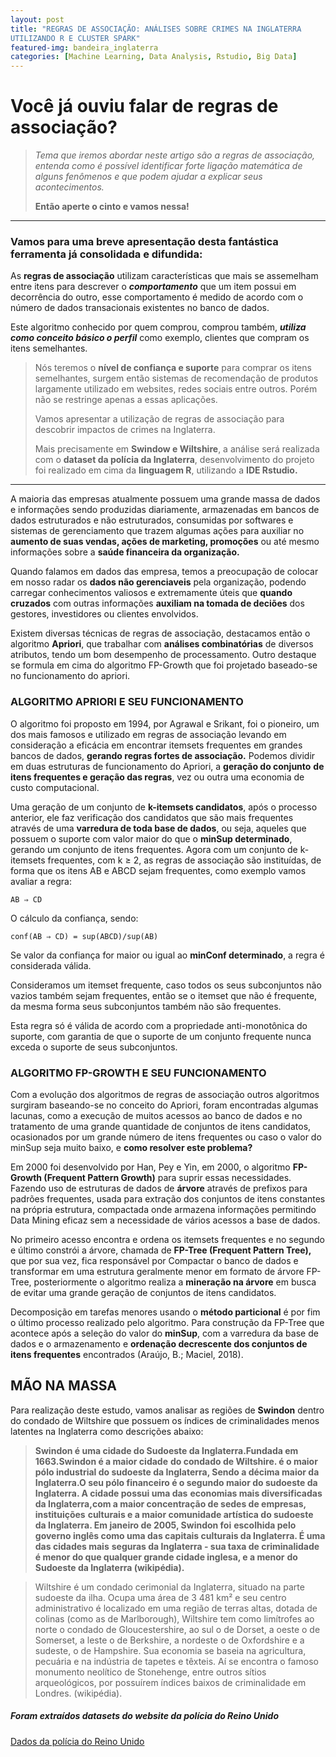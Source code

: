 ```yaml
---
layout: post
title: "REGRAS DE ASSOCIAÇÃO: ANÁLISES SOBRE CRIMES NA INGLATERRA
UTILIZANDO R E CLUSTER SPARK"
featured-img: bandeira_inglaterra
categories: [Machine Learning, Data Analysis, Rstudio, Big Data]
---
```


# Você já ouviu falar de regras de associação?

> *Tema que iremos abordar neste artigo são a regras de associação, entenda como é possível identificar forte ligação matemática de alguns fenômenos e que podem ajudar a explicar seus acontecimentos.*
> 
> **Então aperte o cinto e vamos nessa!**

---
### Vamos para uma breve apresentação desta fantástica ferramenta já consolidada e difundida:

As **regras de associação** utilizam características que mais se assemelham entre itens para descrever o ***comportamento*** que um item possui em decorrência do outro, esse comportamento é medido de acordo com o número de dados transacionais existentes no banco de dados.


Este algoritmo conhecido por quem comprou, comprou também, ***utiliza como conceito básico o perfil*** como exemplo, clientes que compram os itens semelhantes. 

> Nós teremos o **nível de confiança e suporte** para comprar os itens semelhantes, 
> surgem então sistemas de recomendação de produtos largamente utilizado em websites, redes sociais entre outros. Porém não se restringe apenas a essas aplicações.
>
> Vamos apresentar a utilização de regras de associação para descobrir impactos de crimes na Inglaterra.
>
> Mais precisamente em **Swindow e Wiltshire**, a análise será realizada com o **dataset da polícia da Inglaterra**, desenvolvimento do projeto foi realizado em cima da **linguagem R**, utilizando a **IDE Rstudio.**

---

A maioria das empresas atualmente possuem uma grande massa de dados e informações
sendo produzidas diariamente, armazenadas em bancos de dados estruturados e não
estruturados, consumidas por softwares e sistemas de gerenciamento que trazem algumas
ações para auxiliar no **aumento de suas vendas, ações de marketing, promoções** ou até mesmo
informações sobre a **saúde financeira da organização.** 

Quando falamos em dados das empresa, temos a preocupação de colocar em nosso radar os **dados não gerenciaveis** pela organização, 
podendo carregar conhecimentos valiosos e extremamente úteis que **quando cruzados** com outras informações 
**auxiliam na tomada de deciões** dos gestores, investidores ou clientes  envolvidos.

Existem diversas técnicas de regras de associação, destacamos então o algoritmo
**Apriori**, que trabalhar com **análises combinatórias** de diversos atributos, tendo um bom
desempenho de processamento. Outro destaque se formula em cima do algoritmo FP-Growth que foi projetado
baseado-se no funcionamento do apriori.

### ALGORITMO APRIORI E SEU FUNCIONAMENTO 

   O algoritmo foi proposto em 1994, por Agrawal e Srikant, foi o pioneiro, um dos mais
famosos e utilizado em regras de associação levando em consideração a eficácia em encontrar
itemsets frequentes em grandes bancos de dados, **gerando regras fortes de associação.**
Podemos dividir em duas estruturas de funcionamento do Apriori, a **geração do conjunto**
**de itens frequentes e geração das regras**, vez ou outra uma economia de custo computacional.

Uma geração de um conjunto de **k-itemsets candidatos**, após o processo anterior, ele faz
verificação dos candidatos que são mais frequentes através de uma **varredura de toda base de dados**,
ou seja, aqueles que possuem o suporte com valor maior do que o **minSup determinado**, gerando
um conjunto de itens frequentes. Agora com um conjunto de k-itemsets frequentes, com k ≥ 2,
as regras de associação são instituídas, de forma que os itens AB e ABCD sejam frequentes,
como exemplo vamos avaliar a regra:

    AB ⇒ CD

O cálculo da confiança, sendo:

    conf(AB ⇒ CD) = sup(ABCD)/sup(AB)
    
Se valor da confiança for maior ou igual ao **minConf determinado**, a regra é considerada válida.

Consideramos um itemset frequente, caso todos os seus subconjuntos não vazios
também sejam frequentes, então se o itemset que não é frequente, da mesma forma seus
subconjuntos também não são frequentes.
 
Esta regra só é válida de acordo com a propriedade
anti-monotônica do suporte, com garantia de que o suporte de um conjunto frequente nunca
exceda o suporte de seus subconjuntos.

### ALGORITMO FP-GROWTH E SEU FUNCIONAMENTO

Com a evolução dos algoritmos de regras de associação outros algoritmos surgiram
baseando-se no conceito do Apriori, foram encontradas algumas lacunas, como
a execução de muitos acessos ao banco de dados e no tratamento de uma grande quantidade de
conjuntos de itens candidatos, ocasionados por um grande número de itens frequentes ou caso
o valor do minSup seja muito baixo, e **como resolver este problema?**

Em 2000 foi desenvolvido por Han, Pey e Yin, em 2000, o algoritmo **FP-Growth (Frequent Pattern Growth)** 
para suprir essas necessidades. Fazendo uso de estruturas de dados de **árvore** através de prefixos para padrões 
frequentes, usada para extração dos conjuntos de itens constantes na própria estrutura, compactada onde armazena
informações permitindo Data Mining eficaz sem a necessidade de vários acessos a base de dados. 

No primeiro acesso encontra e ordena os itemsets frequentes e no segundo e último
constrói a árvore, chamada de **FP-Tree (Frequent Pattern Tree),** que por sua vez, fica responsável por Compactar
o banco de dados e transformar em uma estrutura geralmente menor em formato de árvore FP-Tree, 
posteriormente o algoritmo realiza a **mineração na árvore** em busca de evitar uma grande geração de conjuntos
de itens candidatos. 

Decomposição em tarefas menores usando o **método particional** é por fim o último processo realizado pelo algoritmo.
Para construção da FP-Tree que acontece após a seleção do valor do **minSup**, com a varredura da base de dados 
e o armazenamento e **ordenação decrescente dos conjuntos de itens frequentes**  encontrados (Araújo, B.; Maciel, 2018).

## MÃO NA MASSA

Para realização deste estudo, vamos analisar as regiões de **Swindon** dentro do condado de Wiltshire que
possuem os índices de criminalidades menos latentes na Inglaterra como descrições abaixo:

> **Swindon é uma cidade do Sudoeste da Inglaterra.Fundada em 1663.Swindon é a maior cidade**
> **do condado de Wiltshire. é o maior pólo industrial do sudoeste da Inglaterra, Sendo a décima maior da**
> **Inglaterra.O seu pólo financeiro é o segundo maior do sudoeste da Inglaterra. A cidade possui uma das**
> **economias mais diversificadas da Inglaterra,com a maior concentração de sedes de empresas, instituições**
> **culturais e a maior comunidade artística do sudoeste da Inglaterra. Em janeiro de 2005, Swindon foi**
> **escolhida pelo governo inglês como uma das capitais culturais da Inglaterra. É uma das cidades mais**
> **seguras da Inglaterra - sua taxa de criminalidade é menor do que qualquer grande cidade inglesa, e a menor**
> **do Sudoeste da Inglaterra (wikipédia).**


> Wiltshire é um condado cerimonial da Inglaterra, situado na parte sudoeste da ilha. Ocupa uma
área de 3 481 km² e seu centro administrativo é localizado em uma região de terras altas, dotada de colinas
(como as de Marlborough), Wiltshire tem como limítrofes ao norte o condado de Gloucestershire, ao sul o
de Dorset, a oeste o de Somerset, a leste o de Berkshire, a nordeste o de Oxfordshire e a sudeste, o de
Hampshire. Sua economia se baseia na agricultura, pecuária e na indústria de tapetes e têxteis. Aí se
encontra o famoso monumento neolítico de Stonehenge, entre outros sítios arqueológicos, por possuírem
índices baixos de criminalidade em Londres. (wikipédia).

##### Foram extraídos datasets do website da polícia do Reino Unido

[Dados da polícia do Reino Unido](https://data.police.uk/data)

